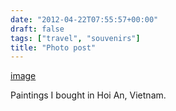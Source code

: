 ```yaml
---
date: "2012-04-22T07:55:57+00:00"
draft: false
tags: ["travel", "souvenirs"]
title: "Photo post"
---
```

[image](/img/2012-04-22-photo-post/35e5afbebd5a0f35e053d358224fab54a9fbde5e3b97432775c097f3ba9f9575.jpg)

Paintings I bought in Hoi An, Vietnam.

